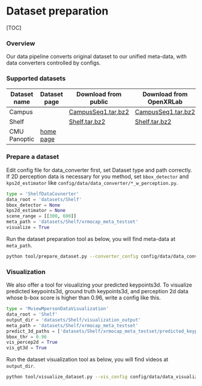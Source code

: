 # Dataset preparation

[TOC]

### Overview

Our data pipeline converts original dataset to our unified meta-data, with data converters controlled by configs.

### Supported datasets

| Dataset name | Dataset page                                      | Download from public                                         | Download from OpenXRLab                                      |
| ------------ | ------------------------------------------------- | ------------------------------------------------------------ | ------------------------------------------------------------ |
| Campus       |                                                   | [CampusSeq1.tar.bz2](https://www.campar.in.tum.de/public_datasets/2014_cvpr_belagiannis/CampusSeq1.tar.bz2) | [CampusSeq1.tar.bz2](http://10.4.11.59:18080/resources/XRlab/dataset/CampusSeq1.tar.bz2) |
| Shelf        |                                                   | [Shelf.tar.bz2](https://www.campar.in.tum.de/public_datasets/2014_cvpr_belagiannis/Shelf.tar.bz2) | [Shelf.tar.bz2](http://10.4.11.59:18080/resources/XRlab/dataset/Shelf.tar.bz2) |
| CMU Panoptic | [home page](http://domedb.perception.cs.cmu.edu/) |                                                              |                                                              |

### Prepare a dataset

Edit config file for data_converter first, set Dataset type and path correctly. If 2D perception data is necessary for you method, set `bbox_detector` and `kps2d_estimator` like `config/data/data_converter/*_w_perception.py`.

```python
type = 'ShelfDataCovnerter'
data_root = 'datasets/Shelf'
bbox_detector = None
kps2d_estimator = None
scene_range = [[300, 600]]
meta_path = 'datasets/Shelf/xrmocap_meta_testset'
visualize = True
```

Run the dataset preparation tool as below, you will find meta-data at `meta_path`.

```bash
python tool/prepare_dataset.py --converter_config config/data/data_converter/campus_data_converter_testset.py
```

### Visualization

We also offer a tool for visualizing your predicted keypoints3d. To visualize predicted keypoints3d, ground truth keypoints3d, and perception 2d data whose b-box score is higher than 0.96, write a config like this.

```python
type = 'MviewMpersonDataVisualization'
data_root = 'Shelf'
output_dir = 'datasets/Shelf/visualization_output'
meta_path = 'datasets/Shelf/xrmocap_meta_testset'
predict_3d_paths = ['datasets/Shelf/xrmocap_meta_testset/predicted_keypoints3d.npz']
bbox_thr = 0.96
vis_percep2d = True
vis_gt3d = True
```

Run the dataset visualization tool as below, you will find videos at `output_dir`.

```bash
python tool/visualize_dataset.py --vis_config config/data/data_visualization/shelf_data_visualization_testset.py
```
